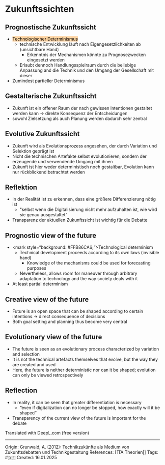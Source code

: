 # Zukunftssichten

## Prognostische Zukunftssicht

- <mark style="background: #FFB86CA6;">Technologischer Determinismus</mark>
	- technische Entwicklung läuft nach Eigengesetzlichkeiten ab (unsichtbare Hand)
		- Erkenntnis der Mechanismen könnte zu Prognosezwecken eingesetzt werden
	- Erlaubt dennoch Handlungsspielraum durch die beliebige Anpassung and die Technik und den Umgang der Gesellschaft mit dieser
- Zumindest partieller Determinismus

## Gestalterische Zukunftssicht

- Zukunft ist ein offener Raum der nach gewissen Intentionen gestaltet werden kann -> direkte Konsequenz der Entscheidungen
- sowohl Zielsetzung als auch Planung werden dadurch sehr zentral

## Evolutive Zukunftssicht

- Zukunft wird als Evolutionsprozess angesehen, der durch Variation und Selektion geprägt ist
- Nicht die technischen Artefakte selbst evolutionieren, sondern der erzeugende und verwendende Umgang mit ihnen
- Zukunft ist hier weder deterministisch noch gestaltbar, Evolution kann nur rückblickend betrachtet werden

## Reflektion

- In der Realität ist zu erkennen, dass eine größere Differenzierung nötig ist
	- "selbst wenn die Digitalisierung nicht mehr aufzuhalten ist, wie wird sie genau ausgestaltet"
- Transparenz der aktuellen Zukunftssicht ist wichtig für die Debatte

## Prognostic view of the future

- <mark style=“background: #FFB86CA6;”>Technological determinism</mark>
	- Technical development proceeds according to its own laws (invisible hand)
		- Knowledge of the mechanisms could be used for forecasting purposes
	- Nevertheless, allows room for maneuver through arbitrary adaptation to technology and the way society deals with it
- At least partial determinism

## Creative view of the future

- Future is an open space that can be shaped according to certain intentions -> direct consequence of decisions
- Both goal setting and planning thus become very central

## Evolutionary view of the future

- The future is seen as an evolutionary process characterized by variation and selection
- It is not the technical artefacts themselves that evolve, but the way they are created and used
- Here, the future is neither deterministic nor can it be shaped; evolution can only be viewed retrospectively

## Reflection

- In reality, it can be seen that greater differentiation is necessary
	- “even if digitalization can no longer be stopped, how exactly will it be shaped”
- Transparency of the current view of the future is important for the debate

Translated with DeepL.com (free version)

---

Origin: Grunwald, A. (2012): Technikzukünfte als Medium von Zukunftsdebatten und Technikgestaltung
References: [[TA Theorien]]
Tags: #🇩🇪 
Created: 16.01.2025

